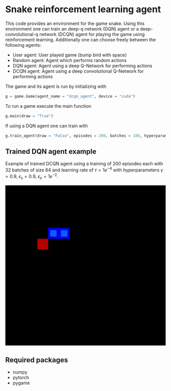 # Snake reinforcement learning agent
This code provides an environment for the game snake. Using this environment one can train an deep-q network (DQN) agent or a deep-convolutional-q network (DCQN) agent for playing the game using reinforcement learning. Additionally one can choose freely between the following agents:
- User agent: User played game (bump bird with space)
- Random agent: Agent which performs random actions
- DQN agent: Agent using a deep Q-Network for performing actions
- DCQN agent: Agent using a deep convolutional Q-Network for performing actions

The game and its agent is run by initializing with
```python
g = game.Game(agent_name = "dcqn_agent", device = "cuda")
```
To run a game execute the main function
```python
g.main(draw = "True")
```
If using a DQN agent one can train with
```python
g.train_agent(draw = "False", episodes = 200, batches = 100, hyperparameters)
```

## Trained DQN agent example
Example of trained DCQN agent using a training of 200 episodes each with 32 batches of size 64 and learning rate of $\tau = 1e^{-4}$ with hyperparameters $\gamma = 0.9$, $\epsilon_s = 0.9$, $\epsilon_e = 1e^{-2}$. <br /><br />
![](https://github.com/Dschobby/snake_reinforcement_learning/blob/main/animations/snake_animation.gif)

## Required packages
- numpy
- pytorch
- pygame
